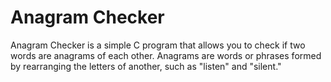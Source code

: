 # Anagram Checker

Anagram Checker is a simple C program that allows you to check if two words are anagrams of each other. Anagrams are words or phrases formed by rearranging the letters of another, such as "listen" and "silent."

